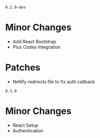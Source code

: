 `0.1.0-dev`
# Minor Changes
 - Add React Bootstrap
 - Plus Codes Integration
 
# Patches
 - Netlify redirects file to fix auth callback

`0.1.0`

# Minor Changes
 - React Setup
 - Authentication